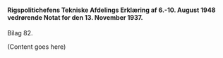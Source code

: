 #### Rigspolitichefens Tekniske Afdelings Erklæring af 6.-10. August 1948 vedrørende Notat for den 13. November 1937.

Bilag 82.

(Content goes here)
